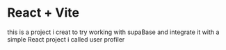 # React + Vite
 this is a project i creat to try working with supaBase and integrate it with a simple React project i called user profiler